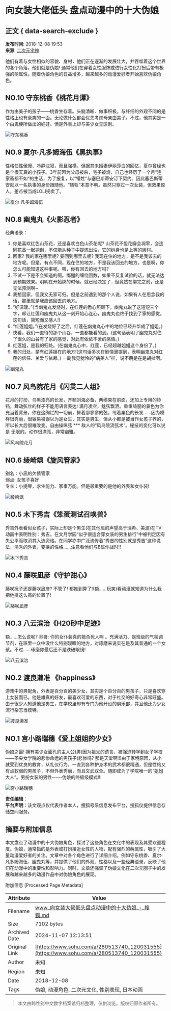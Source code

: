 # 向女装大佬低头 盘点动漫中的十大伪娘

## 正文 { data-search-exclude }


**发布时间**: 2018-12-08 19:53  
**来源**: [二次元宅神](https://www.sohu.com/a/280513740_120031555?spm=smpc.content-abroad.content.1.1730981564452K8H39XN)

他们有着与女性相似的容貌、身材，他们正在逐渐的发展壮大，并吞噬着这个世界的各个角落，他们就是伪娘! 通常他们在穿着女性服饰或进行女性化打扮后带有极强的萌属性。随着伪娘角色的日益增多，越来越多的动漫爱好者开始喜欢伪娘角色。

## NO.10 守东桃香《桃花月谭》

作为由美子的孩子——桃香生存着。头脑清晰、做事积极，与纤细的外观不同的是性格上也有豪爽的一面。无论做什么都会优先考虑母亲由美子。不过，他其实是一个由鬼梗所做出的娃娃。但是外表上却与美少女无区别。

![守东桃香](http://5b0988e595225.cdn.sohucs.com/images/20181208/bbe832f34e254dfdac98871418e18f38.jpeg)

## NO.9 夏尔·凡多姆海伍《黑执事》

性格任性傲慢、冷静沈寂，而且强横。但据其未婚妻伊丽莎白的回忆，夏尔曾经也是个很天真的小孩子。3年前因为父母被杀，宅子被烧，自己也经历了一个月“连家畜都不如”的生活，为了报复，以“犠牲”与塞巴斯蒂安订下契约、因此塞巴斯蒂安就以一名执事的身份跟随他。“犠牲”本意不明。虽然只穿过一次女装，但效果惊人，差点被当成LOLI拐卖了。

![夏尔·凡多姆海伍](http://5b0988e595225.cdn.sohucs.com/images/20181208/944209e78bb348e1bf4cb2b95e2dbf2b.jpeg)

## NO.8 幽鬼丸《火影忍者》

经典语录：
1. 你是喜欢红色山茶花，还是喜欢白色山茶花呢? 山茶花不但花瓣会凋零，会连同花茎一起凋谢，不仅能从种子中提炼出油，它的树身也是上等的炭材。
2. 回家? 我的家在哪里呢? 要回到哪里去呢? 我现在住的地方，是不是我该去的地方呢。但是，有点不同，现在住的地方，不是我该回去的地方。也是啊，你怎么可能知道这种事呢。喂，你有回去的地方吗?
3. 不试一下是不会知道的啊。绑腿的缠绕回数，如果不反复试验的话，就无法达到预期效果。明明在开始绑的时候，就已经决定了…但竟然在绑完之前，还是无法预测啊~
4. 我想回家，但我又无家可归。但是之前遇到的那个人说，如果有人在思念我的话，那里就是我应该回去的地方。
5. “好温暖。”(当幽鬼丸发烧时，在红莲的悉心照顾下，幽鬼丸说了这短短三个字，却让红莲和幽鬼丸从这一刻开始心连心，幽鬼丸也终于找到了家的感觉。这句话，简短而又感人!)
6. “红莲姐姐。”(在发烧好了之后，红莲在幽鬼丸心中的地位已经升华成了姐姐。)
7. 快看，我们一直待的那个山谷，一直都能看的到。(这句话表明了幽鬼丸对住了很久的山谷有了家的感觉，对此有依依不舍的感情。)
8. 红莲姐，是我的归处。(在幽鬼丸心中，红莲，已经超越姐姐这个身份了。)
9. 我的归处，是有红莲姐在的地方!(这句话多次在剧情里提到，表明幽鬼丸对红莲的信任、关爱与依赖。) 一副我见犹怜的”病美人”样，说不萌是在是胡扯啊。

![幽鬼丸](http://5b0988e595225.cdn.sohucs.com/images/20181208/3324d1cfc474463cb49cf515477c4470.jpeg)

## NO.7 风鸟院花月《闪灵二人组》

花月的打扮，乌黑漆亮的长发，齐额刘海必备，两绺束在前面，还加上专用的铃铛，舞动弦丝的样子不能用语言表达! 满月凌空，魅弦飘洒。重重绮丽的景色为你充当着背景，你在这绚烂的一切前，舞着那寥寥的弦，甩着栗色的长发……因为模样很秀丽，很容易被误以为是女生，其实是男生，但从小都是被当作女孩子养的，所以长大后很难改变。自由操纵弦 *** 敌人的“风鸟院流弦术”。秘技的变化可以说是 无限的。动作很漂亮，非常幽雅。

![风鸟院花月](http://5b0988e595225.cdn.sohucs.com/images/20181208/2c6051daa794467e9f559e77ad7c8e79.jpeg)

## NO.6 绫崎飒《旋风管家》

别名：小凪的欠债管家  
弱点: 女孩子喜好  
专长：小提琴，求生能力、家事万能。但是最重要的是他的外表和女仆装!

![绫崎飒](http://5b0988e595225.cdn.sohucs.com/images/20181208/e21b1d59decb4180bd6fba6d0efb17e9.jpeg)

## NO.5 木下秀吉《笨蛋测试召唤兽》

秀吉外表看似女孩子，实际上却是个男生(在其他班的声望高于瑞希、美波)在TV动画中表明性别：秀吉。在文月学园“似乎很适合穿女装的男生排行”中被判定因有失公平而取消其入选资格。在同学亦中广泛流传着“秀吉的性别就是秀吉”这种说法，清秀的外表，变换的性格……注意看他们与B班作战时!!

![木下秀吉](http://5b0988e595225.cdn.sohucs.com/images/20181208/dd6b070af01747608ec087d3101b3375.jpeg)

## NO.4 藤咲凪彦《守护甜心》

藤咲抚子还是藤咲凪彦? 不管了! 都推到算了!(额……玩笑)看动漫就知道为什么我把他排这么高的位置了!

![藤咲凪彦](http://5b0988e595225.cdn.sohucs.com/images/20181208/caf30de01140479db5773afa63ddf1e2.jpeg)

## NO.3 八云滨治《H20砂中足迹》

额……怎么说呢? 哥哥: 你的女仆装真的能杀死人啊 。充满活力、是班级的气氛调节剂，在班里一众中没什么特别现眼的地方，对琢磨来说实在是及其普通的一个女孩。不过……琢磨你最后还不是跌破眼镜!

![八云滨治](http://5b0988e595225.cdn.sohucs.com/images/20181208/8b549ccbae664bbab079e703e95e9d74.jpeg)

## NO.2 渡良濑准 《happiness》

游戏中的男配角，外表是百分百的美少女，其实是个百分百的男孩子，只是喜欢穿上女装而已。他是雄真的好友，最喜欢可爱的东西，对于社交的好奇心非常旺盛。由于很少人知道他是男生，在学校里却有专门为他开设的俱乐部，并且他还为少女流行杂志当模特。

![渡良濑准](http://5b0988e595225.cdn.sohucs.com/images/20181208/a6322cc6c5f545faa8ac6ed2d70f30f6.jpeg)

## NO.1 宫小路瑞穗《爱上姐姐的少女》

伪娘之最! 拥有美少女面孔的主人公(男)因为祖父的遗言，被强迫转学到女子学校——圣央女学院的悲惨命运的男孩子(悲惨吗? 那是天堂啊!!)由于家境原因，从小就受到优良的教育，从礼仪行为，一直到各种护身术的武术都很精通，但是性格又有点软弱的男孩子，不但外表秀丽，而且文武双全。随即成为了学院唯一的“姐姐大人”。男扮女装的男性-----伪娘的终极级模式!!!

![宫小路瑞穗](http://5b0988e595225.cdn.sohucs.com/images/20181208/7808944550864ab2ab1436a0f147967a.jpeg)

**责任编辑**：  
**平台声明**：该文观点仅代表作者本人，搜狐号系信息发布平台，搜狐仅提供信息存储空间服务。

## 摘要与附加信息

<!-- tcd_abstract -->
本文盘点了动漫中的十大伪娘角色，探讨了这些角色在文化中的表现及其受欢迎程度。伪娘，通常指的是外表或打扮接近女性的人物，配有强烈的萌属性，吸引了大量动漫爱好者的关注。文章中对各个角色进行了详细介绍，例如守东桃香、夏尔·凡多姆海伍、幽鬼丸等，并提供了他们的外观、性格以及一些经典语录，反映了他们在动漫中的重要性和影响力。同时，文章还强调了伪娘文化在二次元圈子中的发展和越来越多的动漫作品中对伪娘角色的展现。
<!-- tcd_abstract_end -->

附加信息 [Processed Page Metadata]

| Attribute       | Value                                  |
|-----------------|----------------------------------------|
| Filename        | www_向女装大佬低头盘点动漫中的十大伪娘_-_搜狐.md                             |
| Size            | 7102 bytes                           |
| Archived Date   | 2024-11-07 12:13:51                             |
| Original Link   | [https://www.sohu.com/a/280513740_120031555](https://www.sohu.com/a/280513740_120031555)                       |
| Author          | 未知                               |
| Region          | 未知                               |
| Date            | 2018-12-08                                 |
| Tags            | 伪娘, 动漫角色, 二次元文化, 性别表现, 日本动画                                 |
>
> 本文由跨性别中文数字档案馆归档整理，仅供浏览。版权归原作者所有。
>